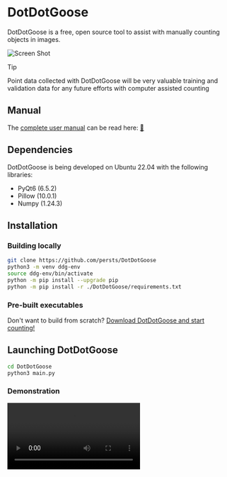 # DotDotGoose

DotDotGoose is a free, open source tool to assist with manually counting objects in images.

![Screen Shot](doc/source/example.png)

> [!TIP]
> Point data collected with DotDotGoose will be very
> valuable training and validation data for any future
> efforts with computer assisted counting

## Manual

The [complete user manual](./MANUAL.md) can be read here: [📖](./MANUAL.md)

## Dependencies

DotDotGoose is being developed on Ubuntu 22.04 with the following libraries:

* PyQt6 (6.5.2)
* Pillow (10.0.1)
* Numpy (1.24.3)

## Installation

### Building locally

```bash
git clone https://github.com/persts/DotDotGoose
python3 -m venv ddg-env
source ddg-env/bin/activate
python -m pip install --upgrade pip
python -m pip install -r ./DotDotGoose/requirements.txt
```

### Pre-built executables

Don't want to build from scratch? [Download DotDotGoose and start counting!](https://biodiversityinformatics.amnh.org/open_source/dotdotgoose/)

## Launching DotDotGoose

```bash
cd DotDotGoose
python3 main.py
```

### Demonstration

<video src="https://github.com/mavaddat/DotDotGoose/assets/5055400/40d79ca9-8b5c-4cdf-a64e-8bc68205f054" />
